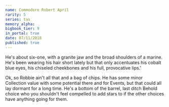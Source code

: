 ```yaml
---
name: Commodore Robert April
rarity: 5
series: tas
memory_alpha:
bigbook_tier: 9
in_portal: true
date: 07/11/2018
published: true
---
```


He's about six-one, with a granite jaw and the broad shoulders of a marine. He's been wearing his hair short lately but that only accentuates his cobalt blue eyes, his chiseled cheekbones and his full, provocative lips.' 

Ok, so Robbie ain't all that and a bag of chips. He has some minor Collection value with some potential there and for Events, but that could all lay dormant for a long time. He's a bottom of the barrel, last ditch Behold choice who you shouldn't feel compelled to add stars to if the other choices have anything going for them.
